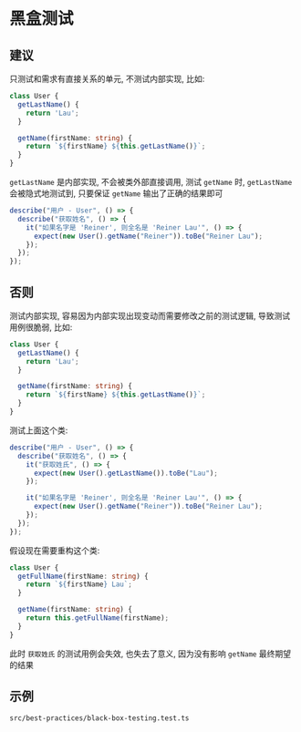 # 黑盒测试

## 建议

只测试和需求有直接关系的单元, 不测试内部实现, 比如: 

```ts
class User {
  getLastName() {
    return 'Lau';
  }

  getName(firstName: string) {
    return `${firstName} ${this.getLastName()}`;
  }
}
```

`getLastName` 是内部实现, 不会被类外部直接调用, 测试 `getName` 时, `getLastName` 会被隐式地测试到, 只要保证 `getName` 输出了正确的结果即可

```ts
describe("用户 - User", () => {
  describe("获取姓名", () => {
    it("如果名字是 'Reiner', 则全名是 'Reiner Lau'", () => {
      expect(new User().getName("Reiner")).toBe("Reiner Lau");
    });
  });
});
```

## 否则

测试内部实现, 容易因为内部实现出现变动而需要修改之前的测试逻辑, 导致测试用例很脆弱, 比如:

```ts 
class User {
  getLastName() {
    return 'Lau';
  }

  getName(firstName: string) {
    return `${firstName} ${this.getLastName()}`;
  }
}
```

测试上面这个类:

```ts
describe("用户 - User", () => {
  describe("获取姓名", () => {
    it("获取姓氏", () => {
      expect(new User().getLastName()).toBe("Lau");
    });

    it("如果名字是 'Reiner', 则全名是 'Reiner Lau'", () => {
      expect(new User().getName("Reiner")).toBe("Reiner Lau");
    });
  });
});
```

假设现在需要重构这个类:

```ts
class User {
  getFullName(firstName: string) {
    return `${firstName} Lau`;
  }

  getName(firstName: string) {
    return this.getFullName(firstName);
  }
}
```

此时 `获取姓氏` 的测试用例会失效, 也失去了意义, 因为没有影响 `getName` 最终期望的结果

## 示例

`src/best-practices/black-box-testing.test.ts`